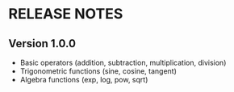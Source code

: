 # RELEASE NOTES

## Version 1.0.0
- Basic operators (addition, subtraction, multiplication, division)
- Trigonometric functions (sine, cosine, tangent)
- Algebra functions (exp, log, pow, sqrt)

